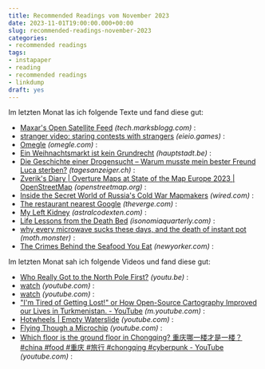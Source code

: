 ```yaml
---
title: Recommended Readings vom November 2023
date: 2023-11-01T19:00:00.000+00:00
slug: recommended-readings-november-2023
categories:
- recommended readings
tags:
- instapaper
- reading
- recommended readings
- linkdump
draft: yes
---
```


Im letzten Monat las ich folgende Texte und fand diese gut:

- [Maxar's Open Satellite Feed](https://tech.marksblogg.com/maxar-open-data-free-satellite-imagery.html) *(tech.marksblogg.com)* : 
- [stranger video: staring contests with strangers](http://eieio.games/nonsense/game-12-stranger-video/) *(eieio.games)* : 
- [Omegle](https://www.omegle.com/) *(omegle.com)* : 
- [Ein Weihnachtsmarkt ist kein Grundrecht](https://hauptstadt.be/a/demoverbot-stadt-bern-bis-weihnachten) *(hauptstadt.be)* : 
- [Die Geschichte einer Drogensucht – Warum musste mein bester Freund Luca sterben?](https://www.tagesanzeiger.ch/die-geschichte-einer-drogensucht-warum-musste-mein-bester-freund-luca-sterben-201401931261) *(tagesanzeiger.ch)* : 
- [Zverik's Diary | Overture Maps at State of the Map Europe 2023 | OpenStreetMap](https://www.openstreetmap.org/user/Zverik/diary/402806) *(openstreetmap.org)* : 
- [Inside the Secret World of Russia's Cold War Mapmakers](https://www.wired.com/2015/07/secret-cold-war-maps/) *(wired.com)* : 
- [The restaurant nearest Google](https://www.theverge.com/2023/10/26/23931825/google-search-local-seo-thai-food-near-me-maps) *(theverge.com)* : 
- [My Left Kidney](https://www.astralcodexten.com/p/my-left-kidney) *(astralcodexten.com)* : 
- [Life Lessons from the Death Bed](https://isonomiaquarterly.com/archive/volume-1-issue-2/life-lessons-from-the-death-bed/) *(isonomiaquarterly.com)* : 
- [why every microwave sucks these days, and the death of instant pot](https://moth.monster/blog/microwaves/) *(moth.monster)* : 
- [The Crimes Behind the Seafood You Eat](https://www.newyorker.com/magazine/2023/10/16/the-crimes-behind-the-seafood-you-eat) *(newyorker.com)* : 

Im letzten Monat sah ich folgende Videos und fand diese gut:

- [Who Really Got to the North Pole First?](https://youtu.be/b9iZ5-JIkyA) *(youtu.be)* : 
- [watch](https://www.youtube.com/supported_browsers?feature=youtu.be&amp;next_url=https%3A%2F%2Fwww.youtube.com%2Fwatch%3Fapp%3Ddesktop&amp;si=tOnTSk5NuCUUIZAe&amp;v=rUiHo-Oo0DY) *(youtube.com)* : 
- [watch](https://www.youtube.com/supported_browsers?next_url=https%3A%2F%2Fwww.youtube.com%2Fwatch%3Fapp%3Ddesktop&amp;v=XMCCYnDvpJQ) *(youtube.com)* : 
- ["I'm Tired of Getting Lost!" or How Open-Source Cartography Improved our Lives in Turkmenistan. - YouTube](https://m.youtube.com/watch?v=JpHLulm-Wq4&amp;pp=ygUjVGlyZWQgb2YgZ2V0dGluZyBsb3N0IGFsbGVuIG11c3RhcmQ%3D) *(m.youtube.com)* : 
- [Hotwheels | Empty Waterslide](https://www.youtube.com/watch?v=HT-K5n0gWaY) *(youtube.com)* : 
- [Flying Though a Microchip](https://www.youtube.com/watch?v=wXkkQ8wWzgM) *(youtube.com)* : 
- [Which floor is the ground floor in Chongqing? 重庆哪一楼才是一楼？ #china #food #重庆 #旅行 #chongqing #cyberpunk - YouTube](https://www.youtube.com/watch?v=OUnp4Ifa2LY) *(youtube.com)* : 
